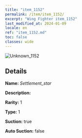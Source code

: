 ```yaml
---
title: "item_1152"
permalink: /item/item_1152/
excerpt: "Wing Fighter item_1152"
last_modified_at: 2024-01-09
locale: en
ref: "item_1152.md"
toc: false
classes: wide
---
```



 ![Unknown_1152](/images/item/Settlement_star_p.png)



## Details

 **Name:** *Settlement_star* 

 **Description:** 

 **Rarity:** 1 

 **Type:** 1 

 **Suction:** true 

 **Auto Suction:** false 


